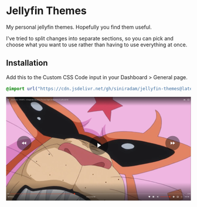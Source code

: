 # Jellyfin Themes
My personal jellyfin themes. Hopefully you find them useful.

I've tried to split changes into separate sections, so you can pick and choose what you want to use rather than having to use everything at once.


## Installation
Add this to the Custom CSS Code input in your Dashboard > General page.
```css
@import url("https://cdn.jsdelivr.net/gh/siniradam/jellyfin-themes@latest/comfort/main.css");
```

![Comfort Player](https://raw.githubusercontent.com/siniradam/jellyfin-themes/main/comfort/screenshots/player.png)
